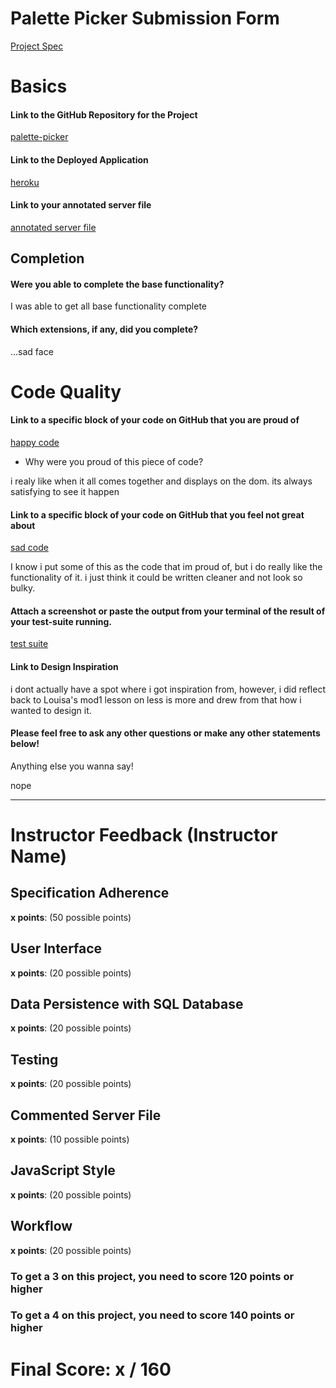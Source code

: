 # Palette Picker Submission Form

[Project Spec](http://frontend.turing.io/projects/palette-picker.html)

# Basics

#### Link to the GitHub Repository for the Project
[palette-picker](https://github.com/johnmboudreaux/palette-picker)

#### Link to the Deployed Application
[heroku](https://jm-palette-picker.herokuapp.com/)

#### Link to your annotated server file
[annotated server file](https://github.com/johnmboudreaux/palette-picker/blob/server-comments/server.js)

## Completion

#### Were you able to complete the base functionality?

I was able to get all base functionality complete

#### Which extensions, if any, did you complete?

...sad face

# Code Quality

#### Link to a specific block of your code on GitHub that you are proud of
[happy code](https://github.com/johnmboudreaux/palette-picker/blob/c84bcd40d2bd24bd5e7d4bb282643a45fbc10bb7/public/js/scripts.js#L107-L160)

* Why were you proud of this piece of code?

i realy like when it all comes together and displays on the dom. its always satisfying to see it happen

#### Link to a specific block of your code on GitHub that you feel not great about
[sad code](https://github.com/johnmboudreaux/palette-picker/blob/c84bcd40d2bd24bd5e7d4bb282643a45fbc10bb7/public/js/scripts.js#L134-L160)

I know i put some of this as the code that im proud of, but i do really like the functionality of it. i 
just think it could be written cleaner and not look so bulky.

#### Attach a screenshot or paste the output from your terminal of the result of your test-suite running.

[test suite](<img width="1113" alt="screen shot 2017-12-01 at 11 48 38 am" src="https://user-images.githubusercontent.com/20631355/33498185-ad23f924-d68d-11e7-8089-0bb34cdb48fa.png">)

#### Link to Design Inspiration

i dont actually have a spot where i got inspiration from, however, i did reflect back to Louisa's mod1 lesson 
on less is more and drew from that how i wanted to design it.

#### Please feel free to ask any other questions or make any other statements below!

Anything else you wanna say!

nope

-----


# Instructor Feedback (Instructor Name)

## Specification Adherence

**x points**: (50 possible points)

## User Interface

**x points**: (20 possible points)

## Data Persistence with SQL Database

**x points**: (20 possible points)

## Testing

**x points**: (20 possible points)

## Commented Server File

**x points**: (10 possible points)

## JavaScript Style

**x points**: (20 possible points)

## Workflow

**x points**: (20 possible points)


### To get a 3 on this project, you need to score 120 points or higher
### To get a 4 on this project, you need to score 140 points or higher

# Final Score: x / 160

